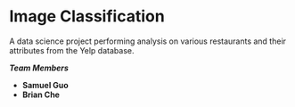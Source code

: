 # Image Classification

A data science project performing analysis on various restaurants and their attributes from the Yelp database.

***Team Members***
- **Samuel Guo**
- **Brian Che**
